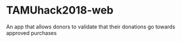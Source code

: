 # TAMUhack2018-web
An app that allows donors to validate that their donations go towards approved purchases

